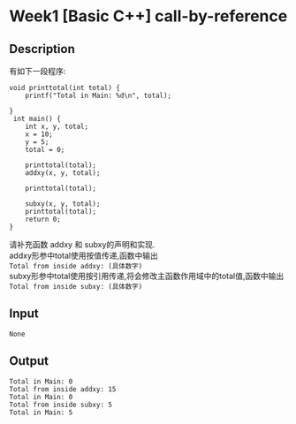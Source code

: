 # Week1 [Basic C++] call-by-reference

## Description

有如下一段程序:
```
void printtotal(int total) {
    printf("Total in Main: %d\n", total);
 
}
 int main() {
    int x, y, total;
    x = 10;
    y = 5;
    total = 0;
 
    printtotal(total);
    addxy(x, y, total);
 
    printtotal(total);
  
    subxy(x, y, total);
    printtotal(total);
    return 0;
}
```
请补充函数 addxy 和 subxy的声明和实现.  
addxy形参中total使用按值传递,函数中输出  
`Total from inside addxy: (具体数字)`  
subxy形参中total使用按引用传递,将会修改主函数作用域中的total值,函数中输出  
`Total from inside subxy: (具体数字)`  
## Input
```
None
```
## Output
```
Total in Main: 0
Total from inside addxy: 15
Total in Main: 0
Total from inside subxy: 5
Total in Main: 5
```
 
 
